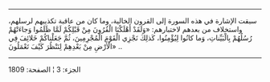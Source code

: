 ------------------------------------------------------------------------

سبقت الإشارة في هذه السورة إلى القرون الخالية، وما كان من عاقبة تكذيبهم
لرسلهم، واستخلاف من بعدهم لاختبارهم: «وَلَقَدْ أَهْلَكْنَا الْقُرُونَ مِنْ قَبْلِكُمْ لَمَّا
ظَلَمُوا وَجاءَتْهُمْ رُسُلُهُمْ بِالْبَيِّناتِ، وَما كانُوا لِيُؤْمِنُوا، كَذلِكَ نَجْزِي الْقَوْمَ
الْمُجْرِمِينَ، ثُمَّ جَعَلْناكُمْ خَلائِفَ فِي الْأَرْضِ مِنْ بَعْدِهِمْ لِنَنْظُرَ كَيْفَ تَعْمَلُونَ» ..

------------------------------------------------------------------------

الجزء: 3 ¦ الصفحة: 1809
